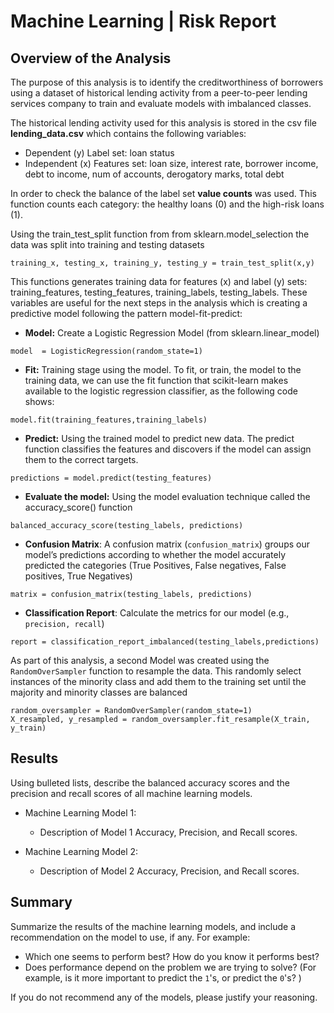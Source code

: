 # Machine Learning | Risk Report

## Overview of the Analysis


The purpose of this analysis is to identify the creditworthiness of borrowers using a dataset of historical lending activity from a peer-to-peer lending services company to train and evaluate models with imbalanced classes.

The historical lending activity used for this analysis is stored in the csv file **lending_data.csv** which contains the following variables:
* Dependent (y) Label set: loan status
* Independent (x) Features set: loan size, interest rate, borrower income, debt to income, num of accounts, derogatory marks, total debt 


In order to check the balance of the label set **value counts** was used. This function counts each category: the healthy loans (0) and the high-risk loans (1).

Using the train_test_split function from from sklearn.model_selection the data was split into training and testing datasets
```
training_x, testing_x, training_y, testing_y = train_test_split(x,y)
```
This functions generates training data for features (x) and label (y) sets: training_features, testing_features, training_labels, testing_labels. These variables are useful for the next steps in the analysis which is creating a predictive model following the pattern model-fit-predict:

* **Model:** Create a Logistic Regression Model (from sklearn.linear_model)
```
model  = LogisticRegression(random_state=1)
```
* **Fit:** Training stage using the model. To fit, or train, the model to the training data, we can use the fit function that scikit-learn makes available to the logistic regression classifier, as the following code shows:
```
model.fit(training_features,training_labels)
```
* **Predict:** Using the trained model to predict new data. The predict function classifies the features and discovers if the model can assign them to the correct targets.
```
predictions = model.predict(testing_features)
```
* **Evaluate the model:**  Using the model evaluation technique called the accuracy_score() function
```
balanced_accuracy_score(testing_labels, predictions)
```
 * **Confusion Matrix**: A confusion matrix (`confusion_matrix`) groups our model’s predictions according to whether the model accurately predicted the categories (True Positives, False negatives, False positives, True Negatives)
```
matrix = confusion_matrix(testing_labels, predictions)
```
* **Classification Report**: Calculate the metrics for our model (e.g., `precision, recall`)
```
report = classification_report_imbalanced(testing_labels,predictions)
```
As part of this analysis, a second Model was created using the `RandomOverSampler` function to resample the data. This randomly select instances of the minority class and add them to the training set until the majority and minority classes are balanced
```
random_oversampler = RandomOverSampler(random_state=1)
X_resampled, y_resampled = random_oversampler.fit_resample(X_train, y_train)
```

## Results

Using bulleted lists, describe the balanced accuracy scores and the precision and recall scores of all machine learning models.

* Machine Learning Model 1:
  * Description of Model 1 Accuracy, Precision, and Recall scores.



* Machine Learning Model 2:
  * Description of Model 2 Accuracy, Precision, and Recall scores.

## Summary

Summarize the results of the machine learning models, and include a recommendation on the model to use, if any. For example:
* Which one seems to perform best? How do you know it performs best?
* Does performance depend on the problem we are trying to solve? (For example, is it more important to predict the `1`'s, or predict the `0`'s? )

If you do not recommend any of the models, please justify your reasoning.
